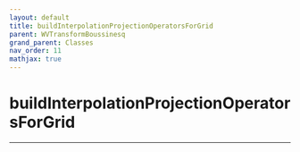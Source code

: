```yaml
---
layout: default
title: buildInterpolationProjectionOperatorsForGrid
parent: WVTransformBoussinesq
grand_parent: Classes
nav_order: 11
mathjax: true
---
```


#  buildInterpolationProjectionOperatorsForGrid




---


